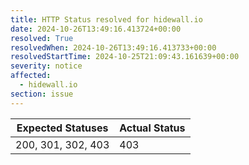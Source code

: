 ```yaml
---
title: HTTP Status resolved for hidewall.io
date: 2024-10-26T13:49:16.413724+00:00
resolved: True
resolvedWhen: 2024-10-26T13:49:16.413733+00:00
resolvedStartTime: 2024-10-25T21:09:43.161639+00:00
severity: notice
affected:
  - hidewall.io
section: issue
---
```


| Expected Statuses | Actual Status  |
|-------------------|----------------|
| 200, 301, 302, 403 | 403 |
